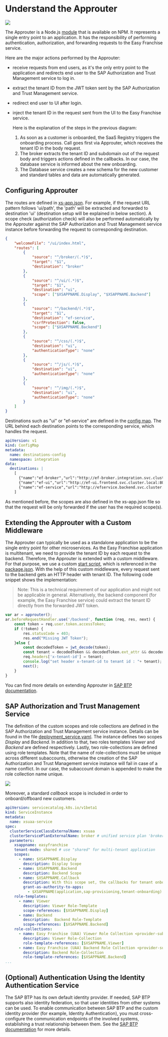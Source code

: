 # Understand the Approuter

![](../../images/kyma-diagrams-focus-components/Slide3.jpeg) 

The Approuter is a Node.js [module](https://www.npmjs.com/package/@sap/approuter) that is available on NPM. It represents a single entry point to an application. It has the responsibility of performing authentication, authorization, and forwarding requests to the Easy Franchise service.

Here are the major actions performed by the Approuter:
* receive requests from end users, as it's the only entry point to the application and redirects end user to the SAP Authorization and Trust Management service to log in.
* extract the tenant ID from the JWT token sent by the SAP Authorization and Trust Management service. 
* redirect end user to UI after login.
* inject the tenant ID in the request sent from the UI to the Easy Franchise service.

  Here is the explanation of the steps in the previous diagram:
  1. As soon as a customer is onboarded, the SaaS Registry triggers the onboarding process. Call goes first via Approuter, which receives the tenant ID in the body request.
  1. The broker extracts the tenant ID and subdomain out of the request body and triggers actions defined in the callbacks. In our case, the database service is informed about the new onboarding.
  1. The Database service creates a new schema for the new customer and standard tables and data are automatically generated.

## Configuring Approuter

The routes are defined in [xs-app.json](/code/approuter/xs-app.json). For example, if the request URL pattern follows 'ui/path', the 'path' will be extracted and forwarded to destination 'ui' (destination setup will be explained in below section). A scope check (authorization check) will also be performed automatically by the Approuter against the SAP Authorization and Trust Management service instance before forwarding the request to corresponding destination. 

```json
{
    "welcomeFile": "/ui/index.html",
    "routes": [
        {
            "source": "^/broker/(.*)$",
            "target": "$1",
            "destination": "broker"
        },        
        {
            "source": "^/ui/(.*)$",
            "target": "$1",
            "destination": "ui",
            "scope": ["$XSAPPNAME.Display", "$XSAPPNAME.Backend"]
        },
        {
            "source": "^/backend/(.*)$",
            "target": "$1",
            "destination": "ef-service",
            "csrfProtection": false,
            "scope": ["$XSAPPNAME.Backend"]
        },        
        {
            "source": "^/css/(.*)$",
            "destination": "ui",
            "authenticationType": "none"
        },
        {
            "source": "^/js/(.*)$",
            "destination": "ui",
            "authenticationType": "none"
        },
        {
            "source": "^/img/(.*)$",
            "destination": "ui",
            "authenticationType": "none"
        }        
    ]
}
```

Destinations such as "ui" or "ef-service" are defined in the [config map](/code/approuter/k8s/deployment.yaml). The URL behind each destination points to the corresponding service, which handles the request.

```yaml
apiVersion: v1
kind: ConfigMap
metadata:
  name: destinations-config
  namespace: integration
data:
  destinations: |
    [
      {"name":"ef-broker","url":"http://ef-broker.integration.svc.cluster.local:3002","forwardAuthToken" : true},
      {"name":"ef-ui","url":"http://ef-ui.frontend.svc.cluster.local:80","forwardAuthToken" : true},
      {"name":"ef-service","url":"http://efservice.backend.svc.cluster.local:80","forwardAuthToken" : true}
    ] 
```

As mentioned before, the scopes are also defined in the xs-app.json file so that the request will be only forwarded if the user has the required scope(s). 

<!-- 
As an alternative, you could also check the scope by using a custom middleware as describe below. Please note that scope check only needs to be implemented once, i.e. either in the xs-app.json as shown above, or in the custom middleware as below. 

```javascript
var ar = approuter();
ar.beforeRequestHandler.use('/', function (req, res, next) {

    if (!req.user) {    
        res.statusCode = 403;
        res.end("Missing JWT Token");
    }

    xssec.createSecurityContext(req.user.token.accessToken, xsenv.getServices({uaa:{tag:'xsuaa'}}).uaa, function(error, securityContext) {
        if (error) {
            res.statusCode = 401;
            res.end("Security context creation failed: " + error);
        }
        if (securityContext.checkLocalScope("Display")) {
            res.statusCode = 200;
            console.log("authorization checked!");
            next();
        } else {
            res.statusCode = 403;
            res.end("User does not have proper role to access the app.");
        }
    });
});
```
-->


## Extending the Approuter with a Custom Middleware

The Approuter can typically be used as a standalone application to be the single entry point for other microservices. As the Easy Franchise application is multitenant, we need to provide the tenant ID by each request to the backend. Therefore, the Approuter is extended with a custom middleware. For that purpose, we use a custom [start script](/code/approuter/approuter-start.js), which is referenced in the [package.json](/code/approuter/package.json). With the help of this custom middleware, every request sent to the backend gets an HTTP header with tenant ID. The following code snippet shows the implementation: 
> Note: This is a technical requirement of our application and might not be applicable in general. Alternatively, the backend component (for example, the Easy Franchise service) could extract the tenant ID directly from the forwarded JWT token.

```javascript
var ar = approuter();
ar.beforeRequestHandler.use('/backend', function (req, res, next) {
    const token = req.user.token.accessToken;
    if (!token) {    
        res.statusCode = 403;
        res.end("Missing JWT Token");
    }else {
        const decodedToken = jwt_decode(token);
        const tenant = decodedToken && decodedToken.ext_attr && decodedToken.ext_attr.subaccountid;
        req.headers['x-tenant-id'] = tenant;
        console.log("set header x-tenant-id to tenant id : "+ tenant);
        next();
    }
}
```

You can find more details on extending Approuter in [SAP BTP documentation](https://help.sap.com/viewer/4505d0bdaf4948449b7f7379d24d0f0d/2.0.01/en-US/6abdedefcb1f47878a07d49919124eef.html).

## SAP Authorization and Trust Management Service

The definition of the custom scopes and role collections are defined in the SAP Authorization and Trust Management service instance. Details can be found in the file [deployment_service.yaml](/code/approuter/k8s/deployment_service.yaml). The instance defines two scopes *Display* and *Backend*. In addition to that, two roles templates *Viewer* and *Backend* are defined respectively. Lastly, two role-collections are defined using role templates. Note that the name of role-collections must be unique across different subaccounts, otherwise the creation of the SAP Authorization and Trust Management service instance will fail in case of a name conflict. In our case, the subaccount domain <provider-subdomain> is appended to make the role collection name unique. 

![](images/role-collection.jpeg)

Moreover, a standard *callback* scope is included in order to onboard/offboard new customers. 

```yaml
apiVersion: servicecatalog.k8s.io/v1beta1
kind: ServiceInstance
metadata:
  name: xsuaa-service
spec:
  clusterServiceClassExternalName: xsuaa
  clusterServicePlanExternalName: broker # unified service plan 'broker': https://jam4.sapjam.com/blogs/show/2dxT4cVGxTXZRJT0D1DQQM
  parameters:
    xsappname: easyfranchise
    tenant-mode: shared # use "shared" for multi-tenant application
    scopes:
      - name: $XSAPPNAME.Display
        description: Display Scope
      - name: $XSAPPNAME.Backend
        description: Backend Scope
      - name: $XSAPPNAME.Callback
        description: With this scope set, the callbacks for tenant onboarding, offboarding and getDependencies can be called.
        grant-as-authority-to-apps: 
          - $XSAPPNAME(application,sap-provisioning,tenant-onboarding)
    role-templates:
      - name: Viewer
        description: Viewer Role-Template
        scope-references: [$XSAPPNAME.Display]
      - name: Backend
        description:  Backend Role-Template
        scope-references: [$XSAPPNAME.Backend]
    role-collections:
      - name: Easy Franchise (UAA) Viewer Role Collection <provider-subdomain>
        description: Viewer Role-Collection
        role-template-references: [$XSAPPNAME.Viewer]
      - name: Easy Franchise (UAA) Backend Role Collection <provider-subdomain>
        description: Backend Role-Collection
        role-template-references: [$XSAPPNAME.Backend]        
...
```

## (Optional) Authentication Using the Identity Authentication Service

The SAP BTP has its own default identity provider. If needed, SAP BTP supports also identity federation, so that user identities from other systems can be used. To enable communication between SAP BTP and the custom identity provider (for example, Identity Authentication), you must cross-configure the communication endpoints of the involved systems, establishing a trust relationship between them. See the [SAP BTP documentation](https://help.sap.com/viewer/65de2977205c403bbc107264b8eccf4b/Cloud/en-US/7c6aa87459764b179aeccadccd4f91f3.html#loio7c6aa87459764b179aeccadccd4f91f3) for more details.
